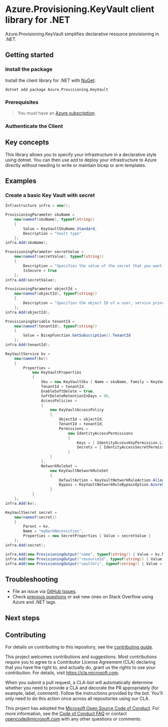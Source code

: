 # Azure.Provisioning.KeyVault client library for .NET

Azure.Provisioning.KeyVault simplifies declarative resource provisioning in .NET.

## Getting started

### Install the package

Install the client library for .NET with [NuGet](https://www.nuget.org/ ):

```dotnetcli
dotnet add package Azure.Provisioning.KeyVault
```

### Prerequisites

> You must have an [Azure subscription](https://azure.microsoft.com/free/dotnet/).

### Authenticate the Client

## Key concepts

This library allows you to specify your infrastructure in a declarative style using dotnet.  You can then use azd to deploy your infrastructure to Azure directly without needing to write or maintain bicep or arm templates.

## Examples

### Create a basic Key Vault with secret

```C# Snippet:KeyVaultBasic
Infrastructure infra = new();

ProvisioningParameter skuName =
    new(nameof(skuName), typeof(string))
    {
        Value = KeyVaultSkuName.Standard,
        Description = "Vault type"
    };
infra.Add(skuName);

ProvisioningParameter secretValue =
    new(nameof(secretValue), typeof(string))
    {
        Description = "Specifies the value of the secret that you want to create.",
        IsSecure = true
    };
infra.Add(secretValue);

ProvisioningParameter objectId =
    new(nameof(objectId), typeof(string))
    {
        Description = "Specifies the object ID of a user, service principal or security group in the Azure Active Directory tenant for the vault."
    };
infra.Add(objectId);

ProvisioningVariable tenantId =
    new(nameof(tenantId), typeof(string))
    {
        Value = BicepFunction.GetSubscription().TenantId
    };
infra.Add(tenantId);

KeyVaultService kv =
    new(nameof(kv))
    {
        Properties =
            new KeyVaultProperties
            {
                Sku = new KeyVaultSku { Name = skuName, Family = KeyVaultSkuFamily.A, },
                TenantId = tenantId,
                EnableSoftDelete = true,
                SoftDeleteRetentionInDays = 90,
                AccessPolicies =
                {
                    new KeyVaultAccessPolicy
                    {
                        ObjectId = objectId,
                        TenantId = tenantId,
                        Permissions =
                            new IdentityAccessPermissions
                            {
                                Keys = { IdentityAccessKeyPermission.List },
                                Secrets = { IdentityAccessSecretPermission.List }
                            }
                    }
                },
                NetworkRuleSet =
                    new KeyVaultNetworkRuleSet
                    {
                        DefaultAction = KeyVaultNetworkRuleAction.Allow,
                        Bypass = KeyVaultNetworkRuleBypassOption.AzureServices
                    }
            }
    };
infra.Add(kv);

KeyVaultSecret secret =
    new(nameof(secret))
    {
        Parent = kv,
        Name = "myDarkNecessities",
        Properties = new SecretProperties { Value = secretValue }
    };
infra.Add(secret);

infra.Add(new ProvisioningOutput("name", typeof(string)) { Value = kv.Name });
infra.Add(new ProvisioningOutput("resourceId", typeof(string)) { Value = kv.Id });
infra.Add(new ProvisioningOutput("vaultUri", typeof(string)) { Value = kv.Properties.VaultUri });
```

## Troubleshooting

-   File an issue via [GitHub Issues](https://github.com/Azure/azure-sdk-for-net/issues).
-   Check [previous questions](https://stackoverflow.com/questions/tagged/azure+.net) or ask new ones on Stack Overflow using Azure and .NET tags.

## Next steps

## Contributing

For details on contributing to this repository, see the [contributing
guide][cg].

This project welcomes contributions and suggestions. Most contributions
require you to agree to a Contributor License Agreement (CLA) declaring
that you have the right to, and actually do, grant us the rights to use
your contribution. For details, visit <https://cla.microsoft.com>.

When you submit a pull request, a CLA-bot will automatically determine
whether you need to provide a CLA and decorate the PR appropriately
(for example, label, comment). Follow the instructions provided by the
bot. You'll only need to do this action once across all repositories
using our CLA.

This project has adopted the [Microsoft Open Source Code of Conduct][coc]. For
more information, see the [Code of Conduct FAQ][coc_faq] or contact
<opencode@microsoft.com> with any other questions or comments.

<!-- LINKS -->
[cg]: https://github.com/Azure/azure-sdk-for-net/blob/main/sdk/resourcemanager/Azure.ResourceManager/docs/CONTRIBUTING.md
[coc]: https://opensource.microsoft.com/codeofconduct/
[coc_faq]: https://opensource.microsoft.com/codeofconduct/faq/
